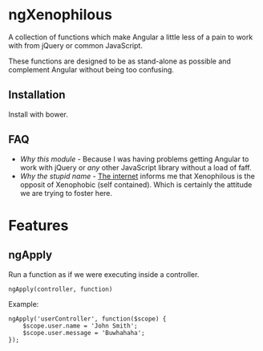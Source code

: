 ngXenophilous
=============
A collection of functions which make Angular a little less of a pain to work with from jQuery or common JavaScript.

These functions are designed to be as stand-alone as possible and complement Angular without being too confusing.


Installation
------------
Install with bower.


FAQ
---
* *Why this module* - Because I was having problems getting Angular to work with jQuery or *any* other JavaScript library without a load of faff.
* *Why the stupid name* - [The internet](https://answers.yahoo.com/question/index?qid=20080712230820AAAhkXC) informs me that Xenophilous is the opposit of Xenophobic (self contained). Which is certainly the attitude we are trying to foster here.


Features
========

ngApply
-------
Run a function as if we were executing inside a controller.

	ngApply(controller, function)

Example:

	ngApply('userController', function($scope) {
		$scope.user.name = 'John Smith';
		$scope.user.message = 'Buwhahaha';
	});
